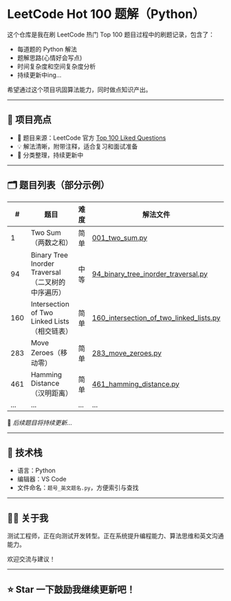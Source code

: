 # LeetCode Hot 100 题解（Python）

这个仓库是我在刷 LeetCode 热门 Top 100 题目过程中的刷题记录，包含了：
- 每道题的 Python 解法
- 题解思路(心情好会写点)
- 时间复杂度和空间复杂度分析
- 持续更新中ing...

希望通过这个项目巩固算法能力，同时做点知识产出。

---

## 🚀 项目亮点

- 📌 题目来源：LeetCode 官方 [Top 100 Liked Questions](https://leetcode.com/problemset/top-100-liked-questions/)
- 💡 解法清晰，附带注释，适合复习和面试准备
- 🧠 分类整理，持续更新中

---

## 🗂 题目列表（部分示例）

| # | 题目 | 难度 | 解法文件 |
|---|------|------|----------|
| 1 | Two Sum（两数之和） | 简单 | [001_two_sum.py](./001_two_sum.py) |
| 94 | Binary Tree Inorder Traversal（二叉树的中序遍历） | 中等 | [94_binary_tree_inorder_traversal.py](./94_binary_tree_inorder_traversal.py) |
| 160 | Intersection of Two Linked Lists（相交链表） | 简单 | [160_intersection_of_two_linked_lists.py](./160_intersection_of_two_linked_listsm.py) |
| 283 | Move Zeroes（移动零） | 简单 | [283_move_zeroes.py](./283_move_zeroes.py) |
| 461 | Hamming Distance（汉明距离） | 简单 | [461_hamming_distance.py](./461_hamming_distance.py) |
| ... | ... | ... | ... |

📌 *后续题目将持续更新...*

---

## 🧰 技术栈

- 语言：Python
- 编辑器：VS Code
- 文件命名：`题号_英文题名.py`，方便索引与查找

---

## 👨‍💻 关于我

测试工程师，正在向测试开发转型。正在系统提升编程能力、算法思维和英文沟通能力。

欢迎交流与建议！

---

## ⭐️ Star 一下鼓励我继续更新吧！  